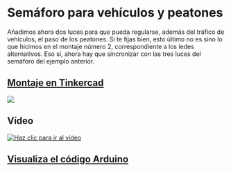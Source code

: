 # Semáforo para vehículos y peatones

Añadimos ahora dos luces para que pueda regularse, además del tráfico de vehículos, el paso de los peatones.
Si te fijas bien, esto último no es sino lo que hicimos en el montaje número 2, correspondiente a los ledes alternativos. Eso sí, ahora hay que sincronizar con las tres luces del semáforo del ejemplo anterior.


## [Montaje en Tinkercad](https://www.tinkercad.com/things/cmflkUUKtsg-2-leds-alternativos)

![](imágenes/ledes_alternativos.png)

## Vídeo


[![Haz clic para ir al vídeo](http://img.youtube.com/vi/JNdshfI1XXM/0.jpg)](http://www.youtube.com/watch?v=JNdshfI1XXM "Ledes alternativos")

## [Visualiza el código Arduino](ledes_alternativos/ledes_alternativos.ino)


